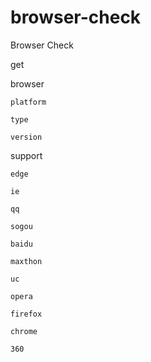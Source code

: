 # browser-check
Browser Check

get

browser

	platform

	type

	version

support

	edge

	ie

	qq

	sogou

	baidu

	maxthon

	uc

	opera

	firefox

	chrome

	360